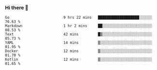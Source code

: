 ### Hi there 👋

<!--
**yeya24/yeya24** is a ✨ _special_ ✨ repository because its `README.md` (this file) appears on your GitHub profile.

Here are some ideas to get you started:

- 🔭 I’m currently working on ...
- 🌱 I’m currently learning ...
- 👯 I’m looking to collaborate on ...
- 🤔 I’m looking for help with ...
- 💬 Ask me about ...
- 📫 How to reach me: ...
- 😄 Pronouns: ...
- ⚡ Fun fact: ...
-->

<!--START_SECTION:waka-->

```text
Go                         9 hrs 22 mins   ███████████████████░░░░░░   76.63 %
Markdown                   1 hr 2 mins     ██░░░░░░░░░░░░░░░░░░░░░░░   08.53 %
Text                       42 mins         █▒░░░░░░░░░░░░░░░░░░░░░░░   05.73 %
YAML                       14 mins         ▒░░░░░░░░░░░░░░░░░░░░░░░░   01.95 %
Docker                     12 mins         ▒░░░░░░░░░░░░░░░░░░░░░░░░   01.70 %
Kotlin                     12 mins         ▒░░░░░░░░░░░░░░░░░░░░░░░░   01.65 %
```

<!--END_SECTION:waka-->
